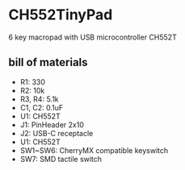 # CH552TinyPad

6 key macropad with USB microcontroller CH552T

## bill of materials

- R1: 330
- R2: 10k
- R3, R4: 5.1k
- C1, C2: 0.1uF
- U1: CH552T
- J1: PinHeader 2x10
- J2: USB-C receptacle
- U1: CH552T
- SW1~SW6: CherryMX compatible keyswitch
- SW7: SMD tactile switch


